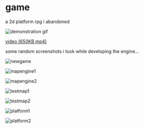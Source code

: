 # game

a 2d platform rpg i abandoned

![demonstration gif](https://i.imgur.com/YGllZO8.gif)

[video (650KB mp4)](https://files.casiotone.org/hkgame/game.mp4)

some random screenshots i took while developing the engine...

![newgame](https://files.casiotone.org/hkgame/newgame.png)

![mapengine1](https://files.casiotone.org/hkgame/mapengine1.png)

![mapengine2](https://files.casiotone.org/hkgame/mapengine2.png)

![testmap1](https://files.casiotone.org/hkgame/testmap1.png)

![testmap2](https://files.casiotone.org/hkgame/testmap2.png)

![platform1](https://files.casiotone.org/hkgame/platform1.png)

![platform2](https://files.casiotone.org/hkgame/platform2.png)

